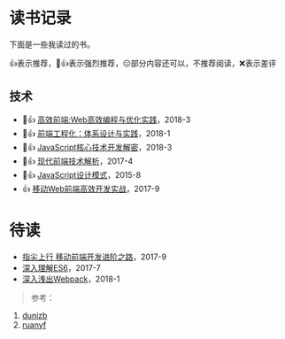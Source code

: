 # 读书记录

下面是一些我读过的书。

👍表示推荐，👏👍表示强烈推荐，😑部分内容还可以，不推荐阅读，❌表示差评

## 技术
- 👏👍 [高效前端:Web高效编程与优化实践](https://book.douban.com/subject/30170670/)，2018-3 
- 👏👍 [前端工程化：体系设计与实践](https://book.douban.com/subject/27605366/)，2018-1
- 👏👍 [JavaScript核心技术开发解密](https://book.douban.com/subject/30190189/)，2018-3
- 👏👍 [现代前端技术解析](https://book.douban.com/subject/27021790/)，2017-4
- 👏👍 [JavaScript设计模式](https://book.douban.com/subject/26589719/)，2015-8
- 👍 [移动Web前端高效开发实战](https://book.douban.com/subject/27127110/)，2017-9 


# 待读
- [指尖上行 移动前端开发进阶之路](https://book.douban.com/subject/27149862/)，2017-9
- [深入理解ES6](https://book.douban.com/subject/27072230/)，2017-7
- [深入浅出Webpack](https://book.douban.com/subject/27605367/)，2018-1

> 参考： 
1. [dunizb](https://github.com/dunizb/reading-list)
2. [ruanyf](https://github.com/ruanyf/reading-list)
